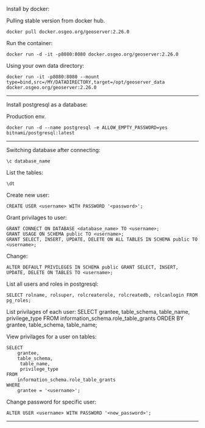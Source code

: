 Install by docker:


Pulling stable version from docker hub.


    docker pull docker.osgeo.org/geoserver:2.26.0

Run the container:

    docker run -d -it -p8080:8080 docker.osgeo.org/geoserver:2.26.0

Using your own data directory:

    docker run -it -p8080:8080 --mount type=bind,src=/MY/DATADIRECTORY,target=/opt/geoserver_data docker.osgeo.org/geoserver:2.26.0


---------------------------------------------------------------------------------------------

Install postgresql as a database:

Production env.

    docker run -d --name postgresql -e ALLOW_EMPTY_PASSWORD=yes bitnami/postgresql:latest

----------------------------------------------------------------------------------------------

Switching database after connecting:

    \c database_name

List the tables:

    \dt

Create new user:

    CREATE USER <username> WITH PASSWORD '<password>';

Grant privilages to user:

    GRANT CONNECT ON DATABASE <database_name> TO <username>;
    GRANT USAGE ON SCHEMA public TO <username>;
    GRANT SELECT, INSERT, UPDATE, DELETE ON ALL TABLES IN SCHEMA public TO <username>;

Change:

    ALTER DEFAULT PRIVILEGES IN SCHEMA public GRANT SELECT, INSERT, UPDATE, DELETE ON TABLES TO <username>;



List all users and roles in postgresql:

    SELECT rolname, rolsuper, rolcreaterole, rolcreatedb, rolcanlogin FROM pg_roles;

List privilages of each user:
    SELECT 
        grantee, 
        table_schema, 
        table_name, 
        privilege_type
    FROM 
        information_schema.role_table_grants
    ORDER BY 
        grantee, table_schema, table_name;

View privilages for a user on tables:

    SELECT 
        grantee, 
        table_schema, 
         table_name, 
         privilege_type
    FROM 
        information_schema.role_table_grants
    WHERE 
        grantee = '<username>';

Change password for specific user:

    ALTER USER <username> WITH PASSWORD '<new_password>';

------------------------------------------------------------------------------------------------

